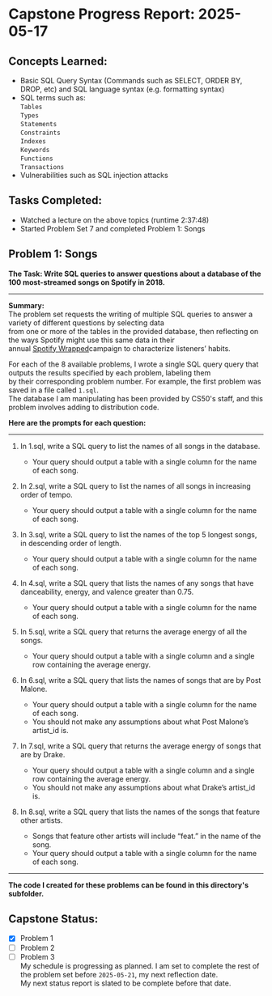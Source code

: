 # Capstone Progress Report: 2025-05-17

## Concepts Learned:
 * Basic SQL Query Syntax (Commands such as SELECT, ORDER BY, DROP, etc) and SQL language syntax (e.g. formatting syntax)
 * SQL terms such as:  
    `Tables`  
    `Types`  
    `Statements`  
    `Constraints`  
    `Indexes`  
    `Keywords`  
    `Functions`  
    `Transactions`  
 * Vulnerabilities such as SQL injection attacks

 ## Tasks Completed:
 * Watched a lecture on the above topics (runtime 2:37:48)
 * Started Problem Set 7 and completed Problem 1: Songs

 ## Problem 1: Songs
 **The Task: Write SQL queries to answer questions about a database of the 100 most-streamed songs on Spotify in 2018.**  

 ---

 **Summary:**  
 The problem set requests the writing of multiple SQL queries to answer a variety of different questions by selecting data  
 from one or more of the tables in the provided database, then reflecting on the ways Spotify might use this same data in their  
 annual [Spotify Wrapped](https://en.wikipedia.org/wiki/Spotify_Wrapped)campaign to characterize listeners’ habits.  
  
For each of the 8 available problems, I wrote a single SQL query query that outputs the results specified by each problem, labeling them  
by their corresponding problem number. For example, the first problem was saved in a file called `1.sql`.  
The database I am manipulating has been provided by CS50's staff, and this problem involves adding to distribution code.  
  
**Here are the prompts for each question:**  

---

1. In 1.sql, write a SQL query to list the names of all songs in the database.
    * Your query should output a table with a single column for the name of each song.

2. In 2.sql, write a SQL query to list the names of all songs in increasing order of tempo.
    * Your query should output a table with a single column for the name of each song.

3. In 3.sql, write a SQL query to list the names of the top 5 longest songs, in descending order of length.
    * Your query should output a table with a single column for the name of each song.

4. In 4.sql, write a SQL query that lists the names of any songs that have danceability, energy, and valence greater than 0.75.
    * Your query should output a table with a single column for the name of each song.

5. In 5.sql, write a SQL query that returns the average energy of all the songs.
    * Your query should output a table with a single column and a single row containing the average energy.

6. In 6.sql, write a SQL query that lists the names of songs that are by Post Malone.
    * Your query should output a table with a single column for the name of each song.
    * You should not make any assumptions about what Post Malone’s artist_id is.

7. In 7.sql, write a SQL query that returns the average energy of songs that are by Drake.
    * Your query should output a table with a single column and a single row containing the average energy.
    * You should not make any assumptions about what Drake’s artist_id is.

8. In 8.sql, write a SQL query that lists the names of the songs that feature other artists.
    * Songs that feature other artists will include “feat.” in the name of the song.
    * Your query should output a table with a single column for the name of each song.
 
---

**The code I created for these problems can be found in this directory's subfolder.**

## Capstone Status:
- [x] Problem 1  
- [ ] Problem 2  
- [ ] Problem 3  
My schedule is progressing as planned. I am set to complete the rest of the problem set before `2025-05-21`, my next reflection date.  
My next status report is slated to be complete before that date.
